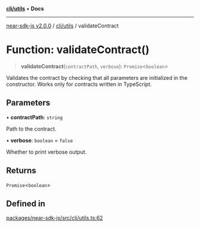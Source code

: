 [**cli/utils**](../README.md) • **Docs**

***

[near-sdk-js v2.0.0](../../../packages.md) / [cli/utils](../README.md) / validateContract

# Function: validateContract()

> **validateContract**(`contractPath`, `verbose`): `Promise`\<`boolean`\>

Validates the contract by checking that all parameters are initialized in the constructor. Works only for contracts written in TypeScript.

## Parameters

• **contractPath**: `string`

Path to the contract.

• **verbose**: `boolean` = `false`

Whether to print verbose output.

## Returns

`Promise`\<`boolean`\>

## Defined in

[packages/near-sdk-js/src/cli/utils.ts:62](https://github.com/dim-daskalov/near-sdk-js/blob/cf610b7475ae1e74bbe6227c6e21559649e3c5c3/packages/near-sdk-js/src/cli/utils.ts#L62)
